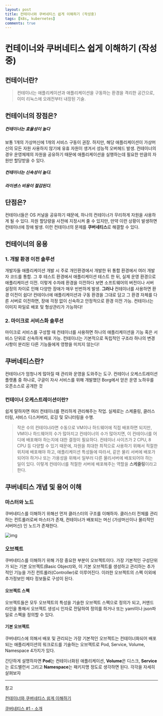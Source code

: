 ```yaml
---
layout: post
title: 컨테이너와 쿠버네티스 쉽게 이해하기 (작성중)
tags: [k8s, kubernetes]
comments: true
---
```

# 컨테이너와 쿠버네티스 쉽게 이해하기 (작성중)

## 컨테이너란?

> 컨테이너는 애플리케이션과 애플리케이션을 구동하는 환경을 격리한 공간으로, 이미 리눅스에 오래전부터 내장된 기술.

## 컨테이너의 장점은?

##### 컨테이너는 효율성이 높다

 보통 1개의 가상머신에 1개의 서비스 구동이 권장. 하지만, 해당 애플리케이션이 가상머신의 모든 자원 사용하지 않기에 유휴 자원이 생겨서 성능적 오버헤드 발생. 컨테이너의 경우 운영체제의 자원을 공유하기 때문에 애플리케이션을 실행하는데 필요한 만큼의 자원만 할당받을 수 있다.

##### 컨테이너는 신속성이 높다.

##### 라이센스 비용이 절감된다.

## 단점은?

컨테이너들은 OS 커널을 공유하기 때문에, 하나의 컨테이너가 무리하게 자원을 사용하게 될 수 있다. 자원 할당량을 사전에 지정시켜 줄 수  있지만, 만약 이런 상황이 발생하면 컨테이너에 장애 발생. 이런 컨테이너의 문제를 **쿠버네티스**로 해결할 수 있다.

## 컨테이너의 응용

### 1. 개발 환경 이전 솔루션

개발자들 애플리케이션 개발 시 주로 개인환경에서 개발한 뒤 통합 환경에서 여러 개발자 코드를 통합. 그 후 테스트 환경에서 애플리케이션 테스트 한 뒤, 실제 운영 환경으로 애플리케이션 이전. 이렇게 수차례 환경을 이전하다 보면 소프트웨어의 버전이나 서버 설정의 차이로 인해 다양한 장애가 매우 빈번하게 발생. **그러나** 컨테이너를 사용하면 환경 이전이 쉽다! 컨테이너에 애플리케이션과 구동 환경을 그대로 담고 그 환경 자체를 다른 서버로 이전하면, 장애 걱정 없이 신속하고 안정적으로 환경 이전 가능. 컨테이너는 이미지 파일로 배포 및 형상관리가 가능하다!

### 2. 마이크로 서비스화 솔루션

마이크로 서비스를 구성할 때 컨테이너를 사용하면 하나의 애플리케이션을 기능 혹은 서비스 단위로 신속하게 배포 가능. 컨테이너는 기본적으로 독립적인 구조라 하나의 변경 사항이 분리된 다른 기능들에게 영향을 미치지 않는다!

## 쿠버네티스란?

컨테이너가 엄청나게 많아질 때 관리와 운영을 도와주는 도구. 컨테이너 오케스트레이션 플랫폼 중 하나로, 구글이 자사 서비스를 위해 개발했던 Borg에서 얻은 운영 노하우를 오픈소스로 공개한 것

### 컨테이너 오케스트레이션이란?

쉽게 말하자면 여러 컨테이너를 편리하게 관리해주는 작업. 실제로는 스케줄링, 클러스터링, 서비스 디스커버리, 로깅 및 모니터링을 수행. 

> 작은 수의 컨테이너라면 수동으로 VM이나 하드웨어에 직접 배포하면 되지만, VM이나 하드웨어의 수가 많아지고 컨테이너의 수가 많아지면, 이 컨테이너를 어디에 배포해야 하는지에 대한 결정이 필요하다. 컨테이너 사이즈가 2 CPU, 8 CPU 등 다양할 수 있기 때문에, 자원을 최대한 최적으로 사용하기 위해서 적절한 위치에 배포해야 하고, 애플리케이션 특성들에 따라서, 같은 물리 서버에 배포가 되어야 하거나 또는 가용성을 위해서 일부러 다른 물리서버에 배포되어야 하는 일이 있다. 이렇게 컨테이너를 적절한 서버에 배포해주는 역할을 **스케줄링**이라고 한다.



## 쿠버네티스 개념 및 용어 이해

### 마스터와 노드

쿠버네티스를 이해하기 위해선 먼저 클러스터의 구조를 이해하자. 클러스터 전체를 관리하는 컨트롤러로써 마스터가 존재, 컨테이너가 배포되는 머신 (가상머신이나 물리적인 서버머신) 인 노드가 존재한다.

![img](https://t1.daumcdn.net/cfile/tistory/99172C485B02D9C82A)

### 오브젝트

쿠버네티스를 이해하기 위해 가장 중요한 부분이 오브젝트이다. 가장 기본적인 구성단위가 되는 기본 오브젝트(Basic Object)와, 이 기본 오브젝트를 생성하고 관리하는 추가적인 기능을 가진 컨트롤러(Controller)로 이루어진다. 이러한 오브젝트의 스펙 이외에 추가정보인 메타 정보들로 구성이 된다.

#### 오브젝트 스펙

오브젝트들은 모두 오브젝트의 특성을 기술한 오브젝트 스펙으로 정의가 되고, 커맨드 라인을 통해서 오브젝트 생성시 인자로 전달하여 정의를 하거나 또는 yaml이나 json파일로 스펙을 정의할 수 있다.

#### 기본 오브젝트

쿠버네티스에 의해서 배포 및 관리되는 가장 기본적인 오브젝트는 컨테이너화되어 배포되는 애플리케이션의 워크로드를 기술하는 오브젝트로 Pod, Service, Volume, Namespace 4가지가 있다. 

간단하게 설명하자면 **Pod**는 컨테이너화된 애플리케이션, **Volume**은 디스크, **Service**는 로드밸런서 그리고 **Namespace**는 패키지명 정도로 생각하면 된다. 각각을 자세히 살펴보자



---

참고

 [컨테이너와 쿠버네티스 쉽게 이해하기](https://medium.com/@dodghekgoo/컨테이너와-쿠버네티스를-쉽게-이해하기-3bd07ff0a02d)

[쿠버네티스 #1 - 소개](https://bcho.tistory.com/1255)
